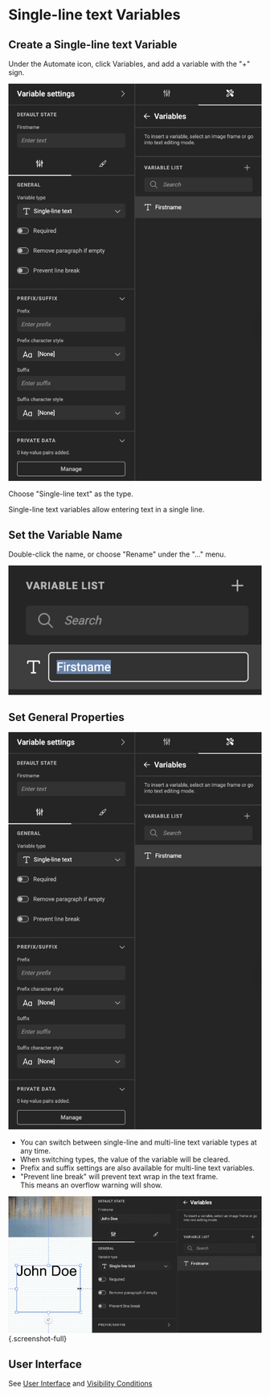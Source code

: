# Single-line text Variables

## Create a Single-line text Variable

Under the Automate icon, click Variables, and add a variable with the "+" sign.

![screenshot-full](slt00.png)

Choose "Single-line text" as the type.

Single-line text variables allow entering text in a single line.

## Set the Variable Name

Double-click the name, or choose "Rename" under the "..." menu.

![screenshot](slt01.png)

## Set General Properties

![screenshot-full](slt00.png)

- You can switch between single-line and multi-line text variable types at any time.
- When switching types, the value of the variable will be cleared.
- Prefix and suffix settings are also available for multi-line text variables.
- "Prevent line break" will prevent text wrap in the text frame.  
This means an overflow warning will show.

![Prevent line break setting](prevent_wrap.gif){.screenshot-full}

## User Interface

See [User Interface](../../template-variables/define/#user-interface) and [Visibility Conditions](../../template-variables/visibility/)